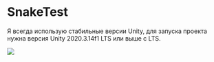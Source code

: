 # SnakeTest
Я всегда использую стабильные версии Unity, для запуска проекта нужна версия Unity 2020.3.14f1 LTS или выше c LTS.

![](priew.gif)
